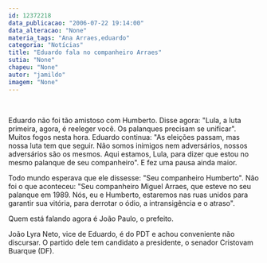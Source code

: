 ```yaml
---
id: 12372218
data_publicacao: "2006-07-22 19:14:00"
data_alteracao: "None"
materia_tags: "Ana Arraes,eduardo"
categoria: "Notícias"
title: "Eduardo fala no companheiro Arraes"
sutia: "None"
chapeu: "None"
autor: "jamildo"
imagem: "None"
---
```

<p>&nbsp;</p>
<p>Eduardo n&atilde;o foi t&atilde;o amistoso com Humberto. Disse agora: "Lula, a luta primeira, agora, &eacute; reeleger voc&ecirc;. Os palanques precisam se unificar". Muitos fogos nesta hora. Eduardo continua: "As elei&ccedil;&otilde;es passam, mas nossa luta tem que seguir. N&atilde;o somos inimigos nem advers&aacute;rios, nossos advers&aacute;rios s&atilde;o os mesmos. Aqui estamos, Lula, para dizer que estou no mesmo palanque de seu companheiro". E fez uma pausa ainda maior.</p>
<p>Todo mundo esperava que ele dissesse: "Seu companheiro Humberto". N&atilde;o foi o que aconteceu: "Seu companheiro Miguel Arraes, que esteve no seu palanque em 1989. N&oacute;s, eu e Humberto, estaremos nas ruas unidos para garantir sua vit&oacute;ria, para derrotar o &oacute;dio, a intransig&ecirc;ncia e o atraso".</p>
<p>Quem est&aacute; falando agora &eacute; Jo&atilde;o Paulo, o prefeito.</p>
<p>Jo&atilde;o Lyra Neto, vice de Eduardo, &eacute; do PDT e achou conveniente n&atilde;o discursar. O partido dele tem candidato a presidente, o senador Cristovam Buarque (DF).</p>
